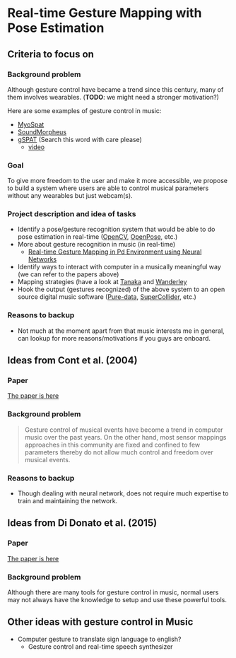 # Real-time Gesture Mapping with Pose Estimation

## Criteria to focus on
### Background problem
Although gesture control have became a trend since this century, many of them involves wearables.
(__TODO__: we might need a stronger motivation?)

Here are some examples of gesture control in music:
-   [MyoSpat](https://www.researchgate.net/publication/320427332_MyoSpat_A_hand-gesture_controlled_system_for_sound_and_light_projections_manipulation)
-   [SoundMorpheus](https://www.researchgate.net/publication/327075959_SoundMorpheus_A_Myoelectric-Sensor_Based_Interface_for_Sound_Spatialization_and_Shaping)
-   [gSPAT](https://www.researchgate.net/publication/280009422_gSPAT_Live_sound_spatialisation_using_gestural_control) (Search this word with care please)
    -   [video](https://www.youtube.com/watch?v=CBtKvhNAcCQ)

### Goal
To give more freedom to the user and make it more accessible, we propose to build a system where users are able to control musical parameters without any wearables but just webcam(s).
### Project description and idea of tasks
-   Identify a pose/gesture recognition system that would be able to do pose estimation in real-time ([OpenCV](https://github.com/opencv/opencv), [OpenPose](https://github.com/CMU-Perceptual-Computing-Lab/openpose), etc.)
-   More about gesture recognition in music (in real-time)
    -   [Real-time Gesture Mapping in Pd Environment using Neural Networks](https://pdfs.semanticscholar.org/12fd/324108003ab23a41d28871772c4437836cb5.pdf)
-   Identify ways to interact with computer in a musically meaningful way (we can refer to the papers above)
-   Mapping strategies (have a look at [Tanaka](https://research.gold.ac.uk/6834/1/P88_Tanaka.pdf) and [Wanderley](https://www.researchgate.net/publication/2765549_Instrumental_Gestural_Mapping_Strategies_as_Expressivity_Determinants_in_Computer_Music_Performance)
-   Hook the output (gestures recognized) of the above system to an open source digital music software ([Pure-data](https://github.com/pure-data/pure-data), [SuperCollider](https://github.com/supercollider/supercollider), etc.)

### Reasons to backup
-   Not much at the moment apart from that music interests me in general, can lookup for more reasons/motivations if you guys are onboard.

## Ideas from Cont et al. (2004)
### Paper
[The paper is here](https://pdfs.semanticscholar.org/12fd/324108003ab23a41d28871772c4437836cb5.pdf)
### Background problem
>   Gesture control of musical events have become a trend in computer music over the past years.
>   On the other hand, most sensor mappings approaches in this community are fixed and confined to few parameters thereby do not allow much control and freedom over musical events.
### Reasons to backup
-   Though dealing with neural network, does not require much expertise to train and maintaining the network.

## Ideas from Di Donato et al. (2015)
### Paper
[The paper is here](https://www.researchgate.net/publication/280009422_gSPAT_Live_sound_spatialisation_using_gestural_control)
### Background problem
Although there are many tools for gesture control in music, normal users may not always have the knowledge to setup and use these powerful tools.

## Other ideas with gesture control in Music
-   Computer gesture to translate sign language to english?
    -   Gesture control and real-time speech synthesizer
